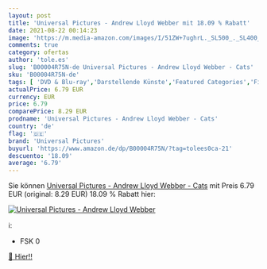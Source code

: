 ```yaml
---
layout: post
title: 'Universal Pictures - Andrew Lloyd Webber mit 18.09 % Rabatt'
date: 2021-08-22 00:14:23
image: 'https://m.media-amazon.com/images/I/51ZW+7ughrL._SL500_._SL400_.jpg'
comments: true
category: ofertas
author: 'tole.es'
slug: 'B00004R75N-de Universal Pictures - Andrew Lloyd Webber - Cats'
sku: 'B00004R75N-de'
tags: [ 'DVD & Blu-ray','Darstellende Künste','Featured Categories','Filme','universal pictures', ]
actualPrice: 6.79 EUR
currency: EUR
price: 6.79
comparePrice: 8.29 EUR
prodname: 'Universal Pictures - Andrew Lloyd Webber - Cats'
country: 'de'
flag: '🇩🇪'
brand: 'Universal Pictures'
buyurl: 'https://www.amazon.de/dp/B00004R75N/?tag=tolees0ca-21'
descuento: '18.09'
average: '6.79'
---
```


Sie können [Universal Pictures - Andrew Lloyd Webber - Cats](https://www.amazon.de/dp/B00004R75N/?tag=tolees0ca-21) mit Preis 6.79 EUR (original: 8.29 EUR) 18.09 % Rabatt hier:

[![Universal Pictures - Andrew Lloyd Webber](https://m.media-amazon.com/images/I/51ZW+7ughrL._SL500_._SL400_.jpg)](https://www.amazon.de/dp/B00004R75N/?tag=tolees0ca-21)

ℹ️:

- FSK 0

[🛒 Hier!!](https://www.amazon.de/dp/B00004R75N/?tag=tolees0ca-21)
